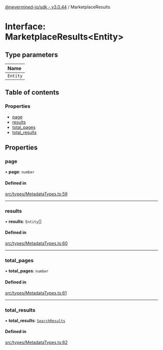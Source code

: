 [@nevermined-io/sdk - v3.0.44](../code-reference.md) / MarketplaceResults

# Interface: MarketplaceResults\<Entity\>

## Type parameters

| Name     |
| :------- |
| `Entity` |

## Table of contents

### Properties

- [page](MarketplaceResults.md#page)
- [results](MarketplaceResults.md#results)
- [total_pages](MarketplaceResults.md#total_pages)
- [total_results](MarketplaceResults.md#total_results)

## Properties

### page

• **page**: `number`

#### Defined in

[src/types/MetadataTypes.ts:59](https://github.com/nevermined-io/sdk-js/blob/73bbd7adf913370f1a2da0a0873209115a3fbd62/src/types/MetadataTypes.ts#L59)

---

### results

• **results**: `Entity`[]

#### Defined in

[src/types/MetadataTypes.ts:60](https://github.com/nevermined-io/sdk-js/blob/73bbd7adf913370f1a2da0a0873209115a3fbd62/src/types/MetadataTypes.ts#L60)

---

### total_pages

• **total_pages**: `number`

#### Defined in

[src/types/MetadataTypes.ts:61](https://github.com/nevermined-io/sdk-js/blob/73bbd7adf913370f1a2da0a0873209115a3fbd62/src/types/MetadataTypes.ts#L61)

---

### total_results

• **total_results**: [`SearchResults`](SearchResults.md)

#### Defined in

[src/types/MetadataTypes.ts:62](https://github.com/nevermined-io/sdk-js/blob/73bbd7adf913370f1a2da0a0873209115a3fbd62/src/types/MetadataTypes.ts#L62)
